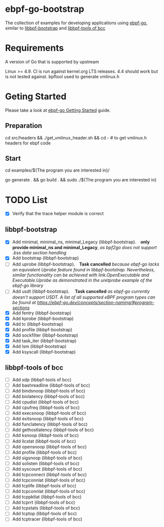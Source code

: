 # ebpf-go-bootstrap

The collection of examples for developing applications using [ebpf-go], similar to [libbpf-bootstrap] and [libbpf-tools of bcc]

# Requirements
A version of Go that is supported by upstream

Linux >= 4.9. CI is run against kernel.org LTS releases. 4.4 should work but is not tested against.
bpftool used to generate vmlinux.h

# Geting Started
Please take a look at [ebpf-go Getting Started] guide.

## Preparation
cd src/headers && ./get_vmlinux_header.sh  && cd -   # to get vmlinux.h headers for ebpf code

## Start
cd examples/${The program you are interested in}/

go generate . && go build . && sudo ./${The program you are interested in}

# TODO List
- [x] Verify that the trace helper module is correct
## libbpf-bootstrap
- [x] Add minimal, minimal_ns, minimal_Legacy (libbpf-bootstrap).　**only provide minimal_ns and minimal_Legacy**, *as bpf2go does not support .bss data section handling*
- [x] Add bootstrap (libbpf-bootstrap)
- [ ] Add uprobe (libbpf-bootstrap).　**Task cancelled** *because ebpf-go lacks an equivalent Uprobe feature found in libbpf-bootstrap. Nevertheless, similar functionality can be achieved with link.OpenExecutable and Executable.Uprobe as demonstrated in the uretprobe example of the ebpf-go library*
- [ ] Add usdt (libbpf-bootstrap). 　**Task cancelled** *as ebpf-go currently doesn't support USDT. A list of all supported eBPF program types can be found at https://ebpf-go.dev/concepts/section-naming/#program-sections*
- [x] Add fentry (libbpf-bootstrap)
- [x] Add kprobe (libbpf-bootstrap)
- [x] Add tc (libbpf-bootstrap)
- [x] Add profile (libbpf-bootstrap)
- [x] Add sockfilter (libbpf-bootstrap)
- [x] Add task_iter (libbpf-bootstrap)
- [x] Add lsm (libbpf-bootstrap)
- [x] Add ksyscall (libbpf-bootstrap)
## libbpf-tools of bcc
- [ ] Add xdp (libbpf-tools of bcc)
- [ ] Add bashreadline (libbpf-tools of bcc)
- [ ] Add bindsnoop  (libbpf-tools of bcc)
- [ ] Add biolatency  (libbpf-tools of bcc)
- [ ] Add cpudist (libbpf-tools of bcc)
- [ ] Add cpufreq (libbpf-tools of bcc)
- [ ] Add execsnoop (libbpf-tools of bcc)
- [ ] Add exitsnoop (libbpf-tools of bcc)
- [ ] Add funclatency (libbpf-tools of bcc)
- [ ] Add gethostlatency (libbpf-tools of bcc)
- [ ] Add ksnoop (libbpf-tools of bcc)
- [ ] Add llcstat (libbpf-tools of bcc)
- [ ] Add opensnoop (libbpf-tools of bcc)
- [ ] Add profile (libbpf-tools of bcc)
- [ ] Add sigsnoop (libbpf-tools of bcc)
- [ ] Add solisten (libbpf-tools of bcc)
- [ ] Add syscount (libbpf-tools of bcc)
- [ ] Add tcpconnect (libbpf-tools of bcc)
- [ ] Add tcpconnlat (libbpf-tools of bcc)
- [ ] Add tcplife (libbpf-tools of bcc)
- [ ] Add tcpconnlat (libbpf-tools of bcc)
- [ ] Add tcppktlat (libbpf-tools of bcc)
- [ ] Add tcprrt (libbpf-tools of bcc)
- [ ] Add tcpstats (libbpf-tools of bcc)
- [ ] Add tcptop (libbpf-tools of bcc)
- [ ] Add tcptracer (libbpf-tools of bcc)

[ebpf-go Getting Started]: https://ebpf-go.dev/guides/getting-started/
[ebpf-go]: https://github.com/cilium/ebpf
[libbpf-bootstrap]: https://github.com/libbpf/libbpf-bootstrap
[libbpf-tools of bcc]: https://github.com/iovisor/bcc/tree/master/libbpf-tools
